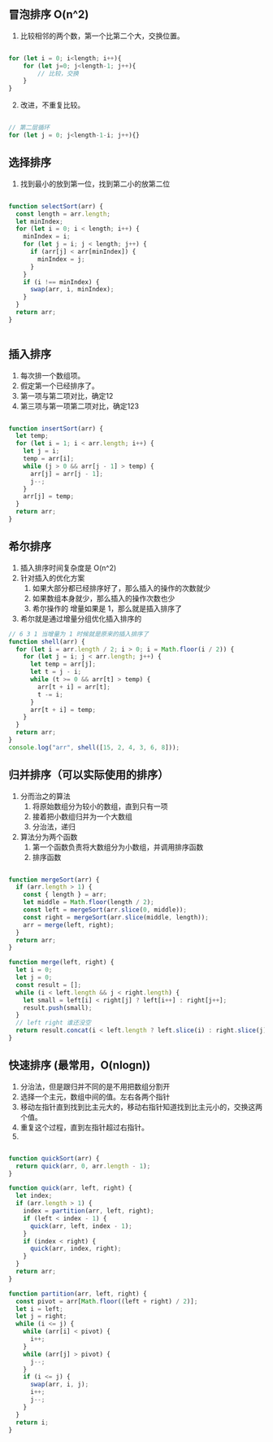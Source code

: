 ## 冒泡排序 O(n^2)
1. 比较相邻的两个数，第一个比第二个大，交换位置。
```js

for (let i = 0; i<length; i++){
	for (let j=0; j<length-1; j++){
		// 比较，交换
	}
}
```
2. 改进，不重复比较。
```js

// 第二层循环
for (let j = 0; j<length-1-i; j++){}
```
## 选择排序
1. 找到最小的放到第一位，找到第二小的放第二位
```js

function selectSort(arr) {
  const length = arr.length;
  let minIndex;
  for (let i = 0; i < length; i++) {
    minIndex = i;
    for (let j = i; j < length; j++) {
      if (arr[j] < arr[minIndex]) {
        minIndex = j;
      }
    }
    if (i !== minIndex) {
      swap(arr, i, minIndex);
    }
  }
  return arr;
}
```
```js


```
## 插入排序
1. 每次排一个数组项。
2. 假定第一个已经排序了。
3. 第一项与第二项对比，确定12
4. 第三项与第一项第二项对比，确定123
```js

function insertSort(arr) {
  let temp;
  for (let i = 1; i < arr.length; i++) {
    let j = i;
    temp = arr[i];
    while (j > 0 && arr[j - 1] > temp) {
      arr[j] = arr[j - 1];
      j--;
    }
    arr[j] = temp;
  }
  return arr;
}
```

## 希尔排序
1. 插入排序时间复杂度是 O(n^2)
2. 针对插入的优化方案
	1. 如果大部分都已经排序好了，那么插入的操作的次数就少
	2. 如果数组本身就少，那么插入的操作次数也少
	3. 希尔操作的 增量如果是 1，那么就是插入排序了
3. 希尔就是通过增量分组优化插入排序的
```js
// 6 3 1 当增量为 1 时候就是原来的插入排序了
function shell(arr) {
  for (let i = arr.length / 2; i > 0; i = Math.floor(i / 2)) {
    for (let j = i; j < arr.length; j++) {
      let temp = arr[j];
      let t = j - i;
      while (t >= 0 && arr[t] > temp) {
        arr[t + i] = arr[t];
        t -= i;
      }
      arr[t + i] = temp;
    }
  }
  return arr;
}
console.log("arr", shell([15, 2, 4, 3, 6, 8]));
```

## 归并排序（可以实际使用的排序）
1. 分而治之的算法
	1. 将原始数组分为较小的数组，直到只有一项
	2. 接着把小数组归并为一个大数组
	3. 分治法，递归
2. 算法分为两个函数
	1. 第一个函数负责将大数组分为小数组，并调用排序函数
	2. 排序函数
```js

function mergeSort(arr) {
  if (arr.length > 1) {
    const { length } = arr;
    let middle = Math.floor(length / 2);
    const left = mergeSort(arr.slice(0, middle));
    const right = mergeSort(arr.slice(middle, length));
    arr = merge(left, right);
  }
  return arr;
}

function merge(left, right) {
  let i = 0;
  let j = 0;
  const result = [];
  while (i < left.length && j < right.length) {
    let small = left[i] < right[j] ? left[i++] : right[j++];
    result.push(small);
  }
  // left right 谁还没空
  return result.concat(i < left.length ? left.slice(i) : right.slice(j));
}
```
## 快速排序 (最常用，O(nlogn))
1. 分治法，但是跟归并不同的是不用把数组分割开
2. 选择一个主元，数组中间的值。左右各两个指针
3. 移动左指针直到找到比主元大的，移动右指针知道找到比主元小的，交换这两个值。
4. 重复这个过程，直到左指针超过右指针。
5. 

```js

function quickSort(arr) {
  return quick(arr, 0, arr.length - 1);
}

function quick(arr, left, right) {
  let index;
  if (arr.length > 1) {
    index = partition(arr, left, right);
    if (left < index - 1) {
      quick(arr, left, index - 1);
    }
    if (index < right) {
      quick(arr, index, right);
    }
  }
  return arr;
}

function partition(arr, left, right) {
  const pivot = arr[Math.floor((left + right) / 2)];
  let i = left;
  let j = right;
  while (i <= j) {
    while (arr[i] < pivot) {
      i++;
    }
    while (arr[j] > pivot) {
      j--;
    }
    if (i <= j) {
      swap(arr, i, j);
      i++;
      j--;
    }
  }
  return i;
}
```